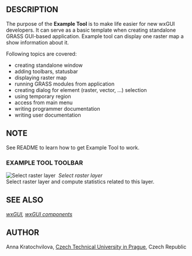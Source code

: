 ## DESCRIPTION

The purpose of the **Example Tool** is to make life easier for new wxGUI
developers. It can serve as a basic template when creating standalone
GRASS GUI-based application. Example tool can display one raster map a
show information about it.

Following topics are covered:

- creating standalone window
- adding toolbars, statusbar
- displaying raster map
- running GRASS modules from application
- creating dialog for element (raster, vector, ...) selection
- using temporary region
- access from main menu
- writing programmer documentation
- writing user documentation

## NOTE

See README to learn how to get Example Tool to work.

### EXAMPLE TOOL TOOLBAR

![Select raster layer](icons/layer-raster-add.png)  *Select raster layer*  
Select raster layer and compute statistics related to this layer.

## SEE ALSO

*[wxGUI](wxGUI.md), [wxGUI components](wxGUI.components.md)*

## AUTHOR

Anna Kratochvilova, [Czech Technical University in
Prague](https://www.cvut.cz), Czech Republic
